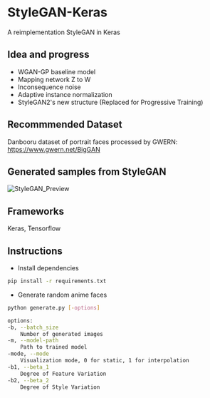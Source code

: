 # StyleGAN-Keras
A reimplementation StyleGAN in Keras

## Idea and progress
+ WGAN-GP baseline model
+ Mapping network Z to W
+ Inconsequence noise
+ Adaptive instance normalization
+ StyleGAN2's new structure (Replaced for Progressive Training)

## Recommmended Dataset
Danbooru dataset of portrait faces processed by GWERN: https://www.gwern.net/BigGAN

## Generated samples from StyleGAN
![StyleGAN_Preview](https://raw.githubusercontent.com/akn0717/Anime-Character-Face-Generator-Keras/master/StyleGANPreview.jpg)

## Frameworks
Keras, Tensorflow

## Instructions

- Install dependencies
```bash
pip install -r requirements.txt
```

- Generate random anime faces
```bash
python generate.py [-options]

options:
-b, --batch_size
    Number of generated images
-m, --model-path
    Path to trained model
-mode, --mode
    Visualization mode, 0 for static, 1 for interpolation
-b1, --beta_1
    Degree of Feature Variation
-b2, --beta_2
    Degree of Style Variation
```
